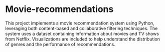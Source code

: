 # Movie-recommendations
This project implements a movie recommendation system using Python, leveraging both content-based and collaborative filtering techniques. The system uses a dataset containing information about movies and TV shows from Netflix. Visualizations are included to help understand the distribution of genres and the performance of recommendations.
